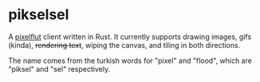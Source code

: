 # pikselsel
A [pixelflut](https://github.com/defnull/pixelflut) client written in Rust. It currently supports drawing images, gifs (kinda), ~~rendering text~~, wiping the canvas, and tiling in both directions.

The name comes from the turkish words for "pixel" and "flood", which are "piksel" and "sel" respectively.
